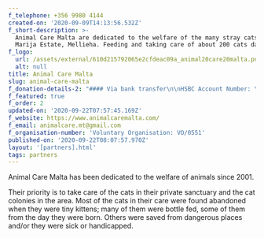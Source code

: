 ```yaml
---
f_telephone: +356 9980 4144
created-on: '2020-09-09T14:13:56.532Z'
f_short-description: >-
  Animal Care Malta are dedicated to the welfare of the many stray cats in Santa
  Marija Estate, Mellieha. Feeding and taking care of about 200 cats daily
f_logo:
  url: /assets/external/610d215792065e2cfdeac09a_animal20care20malta.png
  alt: null
title: Animal Care Malta
slug: animal-care-malta
f_donation-details-2: "#### Via bank transfer\n\nHSBC Account Number: \_068059435001  \nHSBC Bank Account: \_Animal Care Malta  \nIBAN Code: \_MT41 MMEB 4468 0000 0000 6805 9435 001  \nSwift Code: \_MMEBMTMT  \nReference: FWFL donation\n\n#### Via PayPal\n\nDonate through [PayPal](https://www.paypal.com/paypalme/animalcaremalta).\n\n#### Via SMS\n\n5061 6121 for €1.16  \n5061 7382 for €2.33  \n5061 8098 for €4.66  \n5061 9228 for €11.65\n\n#### Give your time\n\nAnimal Care Malta are always looking for motivated and creative people who want to help their small team. Email us on [animalcare.mt@gmail.com](mailto:animalcare.mt@gmail.com) to get involved."
f_featured: true
f_order: 2
updated-on: '2020-09-22T07:57:45.169Z'
f_website: https://www.animalcaremalta.com/
f_email: animalcare.mt@gmail.com
f_organisation-number: 'Voluntary Organisation: VO/0551'
published-on: '2020-09-22T08:07:57.970Z'
layout: '[partners].html'
tags: partners
---
```


Animal Care Malta has been dedicated to the welfare of animals since 2001.

Their priority is to take care of the cats in their private sanctuary and the cat colonies in the area. Most of the cats in their care were found abandoned when they were tiny kittens; many of them were bottle fed, some of them from the day they were born. Others were saved from dangerous places and/or they were sick or handicapped.
